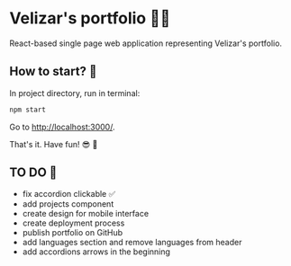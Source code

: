 # Velizar's portfolio 👨‍💼

React-based single page web application representing Velizar's portfolio.

## How to start? 🤔

In project directory, run in terminal:

```js
npm start
```

Go to <http://localhost:3000/>.

That's it. Have fun! 😎 🎉

## TO DO 📌

* fix accordion clickable ✅
* add projects component
* create design for mobile interface
* create deployment process
* publish portfolio on GitHub
* add languages section and remove languages from header
* add accordions arrows in the beginning
